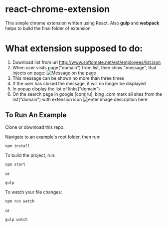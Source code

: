 # react-chrome-extension
This simple chrome extension written using React.
Also **gulp** and **webpack** helps to build the final folder of extension 

# What extension supposed to do:

 1. Download list from url http://www.softomate.net/ext/employees/list.json
 2. When user visits page("domain") from list, then show "message", that injects on page:
![Message on the page](https://i.imgur.com/Ps6xM2m.png)
 3. This message can be shown no more than three times
 4. If the user has closed the message, it will no longer be displayed
 5. In popup display the list of links("domain")
 6. On the search page in google.[com|ru], bing .com  mark all sites from the list("domain") with extension icon 
![enter image description here](https://i.imgur.com/c2OAx5O.png)

## To Run An Example

Clone or download this repo.

Navigate to an example's root folder, then run:
```
npm install 
```
To build the project, run:
```
npm start
```
or 
```
gulp
```
To watch your file changes:
```
npm run watch
```
or
```
gulp watch
```
